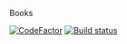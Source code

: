 Books

[![CodeFactor](https://www.codefactor.io/repository/github/faustvii/books/badge)](https://www.codefactor.io/repository/github/faustvii/books)
[![Build status](https://ci.appveyor.com/api/projects/status/ae17lmyasxac55ko/branch/master?svg=true)](https://ci.appveyor.com/project/Faustvii/books/branch/master)
